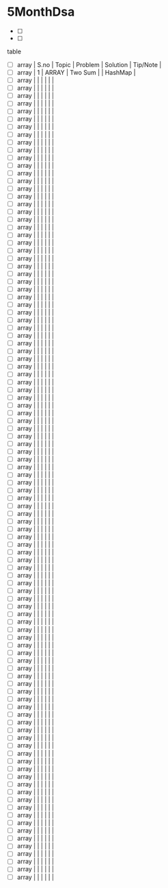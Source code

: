 # 5MonthDsa


- [ ] 
- [ ] 

table
 
- [ ] array     |  S.no   |  Topic                      |   Problem                                 | Solution        |          Tip/Note                |
- [ ] array     |    1    |   ARRAY                     |   Two Sum                                 |                 |           HashMap                |   
- [ ] array     |         |                             |                                           |                 |                                  |         
- [ ] array     |         |                             |                                           |                 |                                  |         
- [ ] array     |         |                             |                                           |                 |                                  |         
- [ ] array     |         |                             |                                           |                 |                                  |         
- [ ] array     |         |                             |                                           |                 |                                  |         
- [ ] array     |         |                             |                                           |                 |                                  |         
- [ ] array     |         |                             |                                           |                 |                                  |         
- [ ] array     |         |                             |                                           |                 |                                  |         
- [ ] array     |         |                             |                                           |                 |                                  |         
- [ ] array     |         |                             |                                           |                 |                                  |         
- [ ] array     |         |                             |                                           |                 |                                  |         
- [ ] array     |         |                             |                                           |                 |                                  |         
- [ ] array     |         |                             |                                           |                 |                                  |         
- [ ] array     |         |                             |                                           |                 |                                  |         
- [ ] array     |         |                             |                                           |                 |                                  |         
- [ ] array     |         |                             |                                           |                 |                                  |         
- [ ] array     |         |                             |                                           |                 |                                  |         
- [ ] array     |         |                             |                                           |                 |                                  |         
- [ ] array     |         |                             |                                           |                 |                                  |         
- [ ] array     |         |                             |                                           |                 |                                  |         
- [ ] array     |         |                             |                                           |                 |                                  |         
- [ ] array     |         |                             |                                           |                 |                                  |         
- [ ] array     |         |                             |                                           |                 |                                  |         
- [ ] array     |         |                             |                                           |                 |                                  |         
- [ ] array     |         |                             |                                           |                 |                                  |         
- [ ] array     |         |                             |                                           |                 |                                  |         
- [ ] array     |         |                             |                                           |                 |                                  |         
- [ ] array     |         |                             |                                           |                 |                                  |         
- [ ] array     |         |                             |                                           |                 |                                  |         
- [ ] array     |         |                             |                                           |                 |                                  |         
- [ ] array     |         |                             |                                           |                 |                                  |         
- [ ] array     |         |                             |                                           |                 |                                  |         
- [ ] array     |         |                             |                                           |                 |                                  |         
- [ ] array     |         |                             |                                           |                 |                                  |         
- [ ] array     |         |                             |                                           |                 |                                  |         
- [ ] array     |         |                             |                                           |                 |                                  |         
- [ ] array     |         |                             |                                           |                 |                                  |         
- [ ] array     |         |                             |                                           |                 |                                  |         
- [ ] array     |         |                             |                                           |                 |                                  |         
- [ ] array     |         |                             |                                           |                 |                                  |         
- [ ] array     |         |                             |                                           |                 |                                  |         
- [ ] array     |         |                             |                                           |                 |                                  |         
- [ ] array     |         |                             |                                           |                 |                                  |         
- [ ] array     |         |                             |                                           |                 |                                  |         
- [ ] array     |         |                             |                                           |                 |                                  |         
- [ ] array     |         |                             |                                           |                 |                                  |         
- [ ] array     |         |                             |                                           |                 |                                  |         
- [ ] array     |         |                             |                                           |                 |                                  |         
- [ ] array     |         |                             |                                           |                 |                                  |         
- [ ] array     |         |                             |                                           |                 |                                  |         
- [ ] array     |         |                             |                                           |                 |                                  |         
- [ ] array     |         |                             |                                           |                 |                                  |         
- [ ] array     |         |                             |                                           |                 |                                  |         
- [ ] array     |         |                             |                                           |                 |                                  |         
- [ ] array     |         |                             |                                           |                 |                                  |         
- [ ] array     |         |                             |                                           |                 |                                  |         
- [ ] array     |         |                             |                                           |                 |                                  |         
- [ ] array     |         |                             |                                           |                 |                                  |         
- [ ] array     |         |                             |                                           |                 |                                  |         
- [ ] array     |         |                             |                                           |                 |                                  |         
- [ ] array     |         |                             |                                           |                 |                                  |         
- [ ] array     |         |                             |                                           |                 |                                  |         
- [ ] array     |         |                             |                                           |                 |                                  |         
- [ ] array     |         |                             |                                           |                 |                                  |         
- [ ] array     |         |                             |                                           |                 |                                  |         
- [ ] array     |         |                             |                                           |                 |                                  |         
- [ ] array     |         |                             |                                           |                 |                                  |         
- [ ] array     |         |                             |                                           |                 |                                  |         
- [ ] array     |         |                             |                                           |                 |                                  |         
- [ ] array     |         |                             |                                           |                 |                                  |         
- [ ] array     |         |                             |                                           |                 |                                  |         
- [ ] array     |         |                             |                                           |                 |                                  |         
- [ ] array     |         |                             |                                           |                 |                                  |         
- [ ] array     |         |                             |                                           |                 |                                  |         
- [ ] array     |         |                             |                                           |                 |                                  |         
- [ ] array     |         |                             |                                           |                 |                                  |         
- [ ] array     |         |                             |                                           |                 |                                  |         
- [ ] array     |         |                             |                                           |                 |                                  |         
- [ ] array     |         |                             |                                           |                 |                                  |         
- [ ] array     |         |                             |                                           |                 |                                  |         
- [ ] array     |         |                             |                                           |                 |                                  |         
- [ ] array     |         |                             |                                           |                 |                                  |         
- [ ] array     |         |                             |                                           |                 |                                  |         
- [ ] array     |         |                             |                                           |                 |                                  |         
- [ ] array     |         |                             |                                           |                 |                                  |         
- [ ] array     |         |                             |                                           |                 |                                  |         
- [ ] array     |         |                             |                                           |                 |                                  |         
- [ ] array     |         |                             |                                           |                 |                                  |         
- [ ] array     |         |                             |                                           |                 |                                  |         
- [ ] array     |         |                             |                                           |                 |                                  |         
- [ ] array     |         |                             |                                           |                 |                                  |         
- [ ] array     |         |                             |                                           |                 |                                  |         
- [ ] array     |         |                             |                                           |                 |                                  |         
- [ ] array     |         |                             |                                           |                 |                                  |         
- [ ] array     |         |                             |                                           |                 |                                  |         
- [ ] array     |         |                             |                                           |                 |                                  |         
- [ ] array     |         |                             |                                           |                 |                                  |         
- [ ] array     |         |                             |                                           |                 |                                  |         
- [ ] array     |         |                             |                                           |                 |                                  |         
- [ ] array     |         |                             |                                           |                 |                                  |         
- [ ] array     |         |                             |                                           |                 |                                  |         
- [ ] array     |         |                             |                                           |                 |                                  |         
- [ ] array     |         |                             |                                           |                 |                                  |         
- [ ] array     |         |                             |                                           |                 |                                  |         
